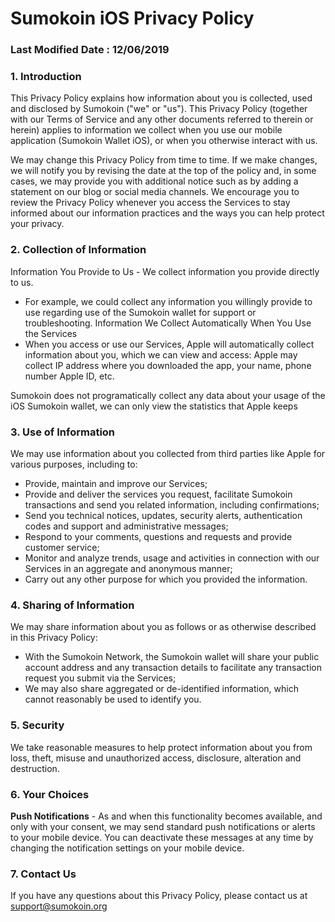 # Sumokoin iOS Privacy Policy 
### Last Modified Date : 12/06/2019
### 1. Introduction

This Privacy Policy explains how information about you is collected, used and disclosed by Sumokoin ("we" or "us"). This Privacy Policy (together with our Terms of Service and any other documents referred to therein or herein) applies to information we collect when you use our mobile application (Sumokoin Wallet iOS), or when you otherwise interact with us.

We may change this Privacy Policy from time to time. If we make changes, we will notify you by revising the date at the top of the policy and, in some cases, we may provide you with additional notice such as by adding a statement on our blog or social media channels. We encourage you to review the Privacy Policy whenever you access the Services to stay informed about our information practices and the ways you can help protect your privacy.

### 2. Collection of Information
Information You Provide to Us - We collect information you provide directly to us.
- For example, we could collect any information you willingly provide to use regarding use of the Sumokoin wallet for support or troubleshooting.
Information We Collect Automatically When You Use the Services 
- When you access or use our Services, Apple will automatically collect information about you, which we can view and access:
Apple may collect IP address where you downloaded the app, your name, phone number Apple ID, etc.

Sumokoin does not programatically collect any data about your usage of the iOS Sumokoin wallet, we can only view the statistics that Apple keeps 

### 3. Use of Information
We may use information about you collected from third parties like Apple for various purposes, including to:
- Provide, maintain and improve our Services;
- Provide and deliver the services you request, facilitate Sumokoin transactions and send you related information, including confirmations;
- Send you technical notices, updates, security alerts, authentication codes and support and administrative messages;
- Respond to your comments, questions and requests and provide customer service;
- Monitor and analyze trends, usage and activities in connection with our Services in an aggregate and anonymous manner;
- Carry out any other purpose for which you provided the information.
### 4. Sharing of Information

We may share information about you as follows or as otherwise described in this Privacy Policy:
- With the Sumokoin Network, the Sumokoin wallet will share your public account address and any transaction details to facilitate any transaction request you submit via the Services;
- We may also share aggregated or de-identified information, which cannot reasonably be used to identify you.

### 5. Security

We take reasonable measures to help protect information about you from loss, theft, misuse and unauthorized access, disclosure, alteration and destruction.
### 6. Your Choices

**Push Notifications** - As and when this functionality becomes available, and only with your consent, we may send standard push notifications or alerts to your mobile device. You can deactivate these messages at any time by changing the notification settings on your mobile device.

### 7. Contact Us
If you have any questions about this Privacy Policy, please contact us at support@sumokoin.org
